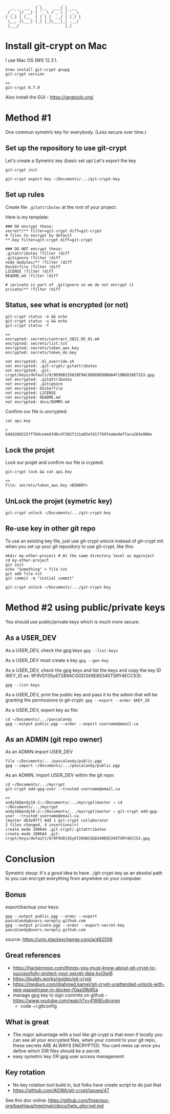 ```
              _          _
  __ _  ___  | |__   ___| |_ __
 / _` |/ __| | '_ \ / _ \ | '_ \
| (_| | (__  | | | |  __/ | |_) |
 \__, |\___| |_| |_|\___|_| .__/
 |___/                    |_|
```

# Install git-crypt on Mac

I use Mac OS (M1) 12.3.1.

```
brew install git-crypt gnupg
git-crypt version

>>
git-crypt 0.7.0
```

Also install the GUI - https://gpgtools.org/

# Method #1

One commun symetric key for everybody. (Less secure over time.)

## Set up the repository to use git-crypt

Let's create a Symetric key (basic set up)
Let's export the key

```
git-crypt init

git-crypt export-key ~/Documents/.../git-crypt-key
```

## Set up rules

Create file `.gitattributes` at the root of your project.

Here is my template:

```
### DO encrypt these:
secret*/** filter=git-crypt diff=git-crypt
# files to encrypt by default
**.key filter=git-crypt diff=git-crypt

### DO NOT encrypt these:
.gitattributes !filter !diff
.gitignore !filter !diff
node_modules/** !filter !diff
Dockerfile !filter !diff
LICENSE !filter !diff
README.md !filter !diff

# /private is part of .gitignore so we do not encrypt it
private/** !filter !diff
```

## Status, see what is encrypted (or not)

```
git-crypt status -e && echo
git-crypt status -u && echo
git-crypt status -f

>>
encrypted: secrets/contract_2022_05_01.md
encrypted: secrets/list.txt
encrypted: secrets/token_aws.key
encrypted: secrets/token_do.key

not encrypted: .bl_override.sh
not encrypted: .git-crypt/.gitattributes
not encrypted: .git-crypt/keys/default/0/9D99B155628F9AC9DDD9ED8B8A4F19B6D38E7253.gpg
not encrypted: .gitattributes
not encrypted: .gitignore
not encrypted: Dockerfile
not encrypted: LICENSE
not encrypted: README.md
not encrypted: docs/DUMMY.md
```

Confirm our file is uncrypted:

```
cat api.key

>
b9dd2892257ffb0ce4e6fd0cdf202f131a03afd17769feabe9effaca265e98be
```

## Lock the projet

Lock our projet and confirm our file is crypted:

```
git-crypt lock && cat api.key

>>
File: secrets/token_aws.key <BINARY>
```

## UnLock the projet (symetric key)

```
git-crypt unlock ~/Documents/.../git-crypt-key
```

## Re-use key in other git repo

To use an existing key file, just use git-crypt unlock instead of git-crypt init when you set up your git repository to use git-crypt, like this:

```
mkdir my-other-project # At the same directory level as myproject
cd my-other-project
git init
echo "Something" > file.txt
git add file.txt
git commit -m "initial commit"

git-crypt unlock ~/Documents/.../git-crypt-key
```

# Method #2 using public/private keys

You should use public/private keys which is much more secure.

## As a USER_DEV

As a USER_DEV, check the gpg keys
`gpg --list-keys`

As a USER_DEV must create a key
`gpg --gen-key`

As a USER_DEV, check the gpg keys and list the keys and copy the key ID (KEY_ID ex: 9F9VD135y67289ACGGD349E8S345TSRY4ECC53):

`gpg --list-keys`

As a USER_DEV, print the public key and pass it to the admin that will be granting the permissions to git-crypt:
`gpg --export --armor $KEY_ID`

As a USER_DEV, export key as file:

```
cd ~/Documents/.../pascalandy
gpg --output public.pgp --armor --export username@email.ca
```

## As an ADMIN (git repo owner)

As an ADMIN import USER_DEV

```
file ~/Documents/.../pascalandy/public.pgp
gpg --import ~/Documents/.../pascalandy/public.pgp
```

As an ADMIN, import USER_DEV within the git repo:

```
cd ~/Documents/.../mycrypt
git-crypt add-gpg-user --trusted username@email.ca

>>
andy16@andy16-2:~/Documents/.../mycrypt|master ⇒ cd ~/Documents/.../mycrypt
andy16@andy16-2:~/Documents/.../mycrypt|master ⇒ git-crypt add-gpg-user --trusted username@email.ca
[master db3e97f] Add 1 git-crypt collaborator
2 files changed, 4 insertions(+)
create mode 100644 .git-crypt/.gitattributes
create mode 100644 .git-crypt/keys/default/0/9F9VD135y67289ACGGD349E8S345TSRY4ECC53.gpg
```

# Conclusion

Symetric steup: It's a good idea to have ../git-crypt-key as an absolut path to you can encrypt everything from anywhere on your computer.

## Bonus

export/backup your keys:

```
gpg --output public.pgp --armor --export pascalandy@users.noreply.github.com
gpg --output private.pgp --armor --export-secret-key pascalandy@users.noreply.github.com
```

source: https://unix.stackexchange.com/a/482559

## Great references

- https://hackernoon.com/things-you-must-know-about-git-crypt-to-successfully-protect-your-secret-data-kyi3wi6
- https://buddy.works/guides/git-crypt
- https://medium.com/@ahmed.kamel/git-crypt-unattended-unlock-with-gpg-passphrase-in-docker-f0aa39b85a
- manage gpg key to sign commits on github - https://www.youtube.com/watch?v=4166ExAnxmo
  - code ~/.gitconfig

## What is great

- The major advantage with a tool like git-crypt is that even if locally you can see all your encrypted files,
  when your commit to your git repo, these secrets ARE ALWAYS ENCRYPTED. You cant mess up once you define which DIR files should be a secret.
- easy symetric key OR gpg user access management

## Key rotation

- No key rotation tool build in, but folks have create script to do just that
- https://github.com/AGWA/git-crypt/issues/47

See this doc online: https://github.com/firepress-org/bashlava/tree/main/docs/help_gitcrypt.md
